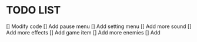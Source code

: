 # TODO LIST
[] Modify code
[] Add pause menu
[] Add setting menu
[] Add more sound
[] Add more effects
[] Add game item
[] Add more enemies
[] Add